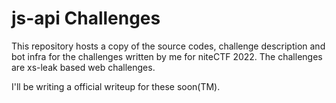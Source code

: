 # js-api Challenges

This repository hosts a copy of the source codes, challenge description and bot infra for the challenges written by me for niteCTF 2022. The challenges are xs-leak based web challenges.

I'll be writing a official writeup for these soon(TM).
